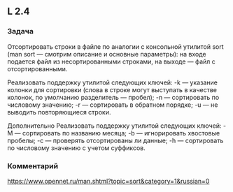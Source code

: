 ## L 2.4

### Задача
Отсортировать строки в файле по аналогии с консольной утилитой sort (man sort — смотрим описание и основные параметры): на входе подается файл из несортированными строками, на выходе — файл с отсортированными.

Реализовать поддержку утилитой следующих ключей:
-k — указание колонки для сортировки (слова в строке могут выступать в качестве колонок, по умолчанию разделитель — пробел);
-n — сортировать по числовому значению;
-r — сортировать в обратном порядке;
-u — не выводить повторяющиеся строки.

Дополнительно
Реализовать поддержку утилитой следующих ключей:
-M — сортировать по названию месяца;
-b — игнорировать хвостовые пробелы;
-c — проверять отсортированы ли данные;
-h — сортировать по числовому значению с учетом суффиксов.

### Комментарий

https://www.opennet.ru/man.shtml?topic=sort&category=1&russian=0